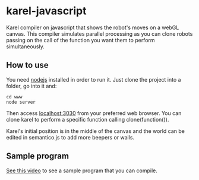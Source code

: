 # karel-javascript
Karel compiler on javascript that shows the robot's moves on a webGL canvas. This compiler simulates parallel processing as you can clone robots passing on the call of the function you want them to perform simultaneously.


## How to use
You need [nodejs](https://nodejs.org/en/) installed in order to run it.
Just clone the project into a folder, go into it and:

```
cd www
node server
```

Then access [localhost:3030](http://localhost:3030) from your preferred web browser.
You can clone karel to perform a specific function calling clone(function()).

Karel's initial position is in the middle of the canvas and the world can be edited in semantico.js to add more beepers or walls.

## Sample program
[See this video](https://drive.google.com/file/d/0B4V-uRwVjwi4eDYxbkNqbWZvU1k/view) to see a sample program that you can compile.
